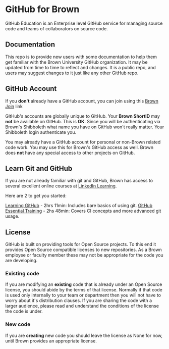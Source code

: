 # GitHub for Brown

GitHub Education is an Enterprise level GitHub service for managing source code and teams of collaborators on source code. 

## Documentation
This repo is to provide new users with some documentation to help them get familiar with the Brown University GitHub organization. It may be updated from time to time to reflect and changes. It is a public repo, and users may suggest changes to it just like any other GitHub repo.

## GitHub Account

If you **don't** already have a GitHub account, you can join using this [Brown Join](https://github.com/orgs/BrownUniversity/sso/sign_up) link

GitHub's accounts are globally unique to GitHub. Your **Brown ShortID** may **not** be available on GitHub. This is **OK**. Since you will be authenticating via Brown's Shibboleth what name you have on GitHub won't really matter. Your Shibboleth login authenticate you.

You may already have a GitHub account for personal or non-Brown related code work. You may use this for Brown's GitHub access as well. Brown does **not** have any special access to other projects on GitHub. 

## Learn Git and GitHub

If you are not already familiar with git and GitHub, Brown has access to several excellent online courses at [LinkedIn Learning](https://www.linkedin.com/learning/).

Here are 2 to get you started:

[Learning GitHub](https://www.linkedin.com/learning/learning-github/version-control-and-collaboration-with-github) - 2hrs 11min: Includes bare basics of using git.
[GitHub Essential Training](https://www.linkedin.com/learning/github-essential-training) - 2hs 48min: Covers CI concepts and more advanced git usage.

## License

GitHub is built on providing tools for Open Source projects. To this end it provides Open Source compatible licenses to new repositories. As a Brown employee or faculty member these may not be appropriate for the code you are developing. 

### Existing code

If you are modifying an **existing** code that is already under an Open Source license, you should abide by the terms of that license. Normally if that code is used only internally to your team or department then you will not have to worry about it's distribution clauses. If you are sharing the code with a larger audience, please read and understand the conditions of the license the code is under.

### New code

If you are **creating** new code you should leave the license as None for now, until Brown provides an appropriate license. 

